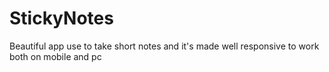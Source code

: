 # StickyNotes
Beautiful app use to take short  notes and it's made well responsive to work both on mobile and pc
